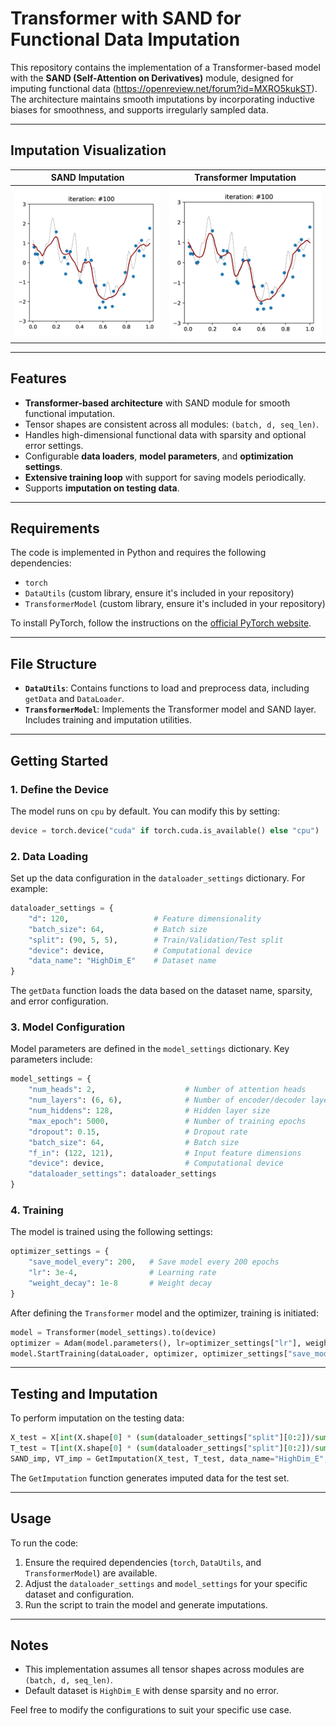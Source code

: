 # Transformer with SAND for Functional Data Imputation

This repository contains the implementation of a Transformer-based model with the **SAND (Self-Attention on Derivatives)** module, designed for imputing functional data (https://openreview.net/forum?id=MXRO5kukST). The architecture maintains smooth imputations by incorporating inductive biases for smoothness, and supports irregularly sampled data.

---

## Imputation Visualization

| **SAND Imputation**                      | **Transformer Imputation**             |
|------------------------------------------|----------------------------------------|
| ![SAND Imputation](SAND_imputation.gif)  | ![Transformer Imputation](transformer_imputation.gif) |

---

## Features

- **Transformer-based architecture** with SAND module for smooth functional imputation.
- Tensor shapes are consistent across all modules: `(batch, d, seq_len)`.
- Handles high-dimensional functional data with sparsity and optional error settings.
- Configurable **data loaders**, **model parameters**, and **optimization settings**.
- **Extensive training loop** with support for saving models periodically.
- Supports **imputation on testing data**.

---

## Requirements

The code is implemented in Python and requires the following dependencies:
- `torch`
- `DataUtils` (custom library, ensure it's included in your repository)
- `TransformerModel` (custom library, ensure it's included in your repository)

To install PyTorch, follow the instructions on the [official PyTorch website](https://pytorch.org/).

---

## File Structure

- **`DataUtils`**: Contains functions to load and preprocess data, including `getData` and `DataLoader`.
- **`TransformerModel`**: Implements the Transformer model and SAND layer. Includes training and imputation utilities.

---

## Getting Started

### **1. Define the Device**
The model runs on `cpu` by default. You can modify this by setting:
```python
device = torch.device("cuda" if torch.cuda.is_available() else "cpu")
```

### **2. Data Loading**
Set up the data configuration in the `dataloader_settings` dictionary. For example:
```python
dataloader_settings = {
    "d": 120,                   # Feature dimensionality
    "batch_size": 64,           # Batch size
    "split": (90, 5, 5),        # Train/Validation/Test split
    "device": device,           # Computational device
    "data_name": "HighDim_E"    # Dataset name
}
```
The `getData` function loads the data based on the dataset name, sparsity, and error configuration.

### **3. Model Configuration**
Model parameters are defined in the `model_settings` dictionary. Key parameters include:
```python
model_settings = {
    "num_heads": 2,                    # Number of attention heads
    "num_layers": (6, 6),              # Number of encoder/decoder layers
    "num_hiddens": 128,                # Hidden layer size
    "max_epoch": 5000,                 # Number of training epochs
    "dropout": 0.15,                   # Dropout rate
    "batch_size": 64,                  # Batch size
    "f_in": (122, 121),                # Input feature dimensions
    "device": device,                  # Computational device
    "dataloader_settings": dataloader_settings
}
```

### **4. Training**
The model is trained using the following settings:
```python
optimizer_settings = {
    "save_model_every": 200,   # Save model every 200 epochs
    "lr": 3e-4,                # Learning rate
    "weight_decay": 1e-8       # Weight decay
}
```
After defining the `Transformer` model and the optimizer, training is initiated:
```python
model = Transformer(model_settings).to(device)
optimizer = Adam(model.parameters(), lr=optimizer_settings["lr"], weight_decay=optimizer_settings["weight_decay"])
model.StartTraining(dataLoader, optimizer, optimizer_settings["save_model_every"], verbose=True)
```

---

## Testing and Imputation

To perform imputation on the testing data:
```python
X_test = X[int(X.shape[0] * (sum(dataloader_settings["split"][0:2])/sum(dataloader_settings["split"]))):]
T_test = T[int(X.shape[0] * (sum(dataloader_settings["split"][0:2])/sum(dataloader_settings["split"]))):]
SAND_imp, VT_imp = GetImputation(X_test, T_test, data_name="HighDim_E", sparsity="dense", error=False)
```
The `GetImputation` function generates imputed data for the test set.

---

## Usage

To run the code:
1. Ensure the required dependencies (`torch`, `DataUtils`, and `TransformerModel`) are available.
2. Adjust the `dataloader_settings` and `model_settings` for your specific dataset and configuration.
3. Run the script to train the model and generate imputations.

---

## Notes

- This implementation assumes all tensor shapes across modules are `(batch, d, seq_len)`.
- Default dataset is `HighDim_E` with dense sparsity and no error.

Feel free to modify the configurations to suit your specific use case.
